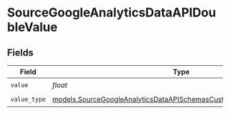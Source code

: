 # SourceGoogleAnalyticsDataAPIDoubleValue


## Fields

| Field                                                                                                                                                | Type                                                                                                                                                 | Required                                                                                                                                             | Description                                                                                                                                          |
| ---------------------------------------------------------------------------------------------------------------------------------------------------- | ---------------------------------------------------------------------------------------------------------------------------------------------------- | ---------------------------------------------------------------------------------------------------------------------------------------------------- | ---------------------------------------------------------------------------------------------------------------------------------------------------- |
| `value`                                                                                                                                              | *float*                                                                                                                                              | :heavy_check_mark:                                                                                                                                   | N/A                                                                                                                                                  |
| `value_type`                                                                                                                                         | [models.SourceGoogleAnalyticsDataAPISchemasCustomReportsArrayValueType](../models/sourcegoogleanalyticsdataapischemascustomreportsarrayvaluetype.md) | :heavy_check_mark:                                                                                                                                   | N/A                                                                                                                                                  |